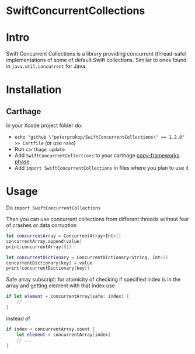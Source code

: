 # SwiftConcurrentCollections

# Intro

Swift Concurrent Collections is a library providing concurrent (thread-safe) implementations of some of default Swift collections. Similar to ones found in `java.util.concurrent` for Java.

# Installation

## Carthage
In your Xcode project folder do:
- `echo "github \"peterprokop/SwiftConcurrentCollections\" == 1.2.0" >> Cartfile` (or use `nano`)
- Run `carthage update`
- Add `SwiftConcurrentCollections` to your carthage [copy-frameworks phase](https://github.com/Carthage/Carthage#quick-start)
- Add `import SwiftConcurrentCollections` in files where you plan to use it 

# Usage
Do `import SwiftConcurrentCollections`

Then you can use concurrent collections from different threads without fear of crashes or data corruption
```swift
let concurrentArray = ConcurrentArray<Int>()
concurrentArray.append(value)
print(concurrentArray[0])
```
```swift
let concurrentDictionary = ConcurrentDictionary<String, Int>()
concurrentDictionary[key] = value
print(concurrentDictionary[key])
```

Safe array subscript: for atomicity of checking if specified index is in the array and getting element with that index use
```swift
if let element = concurrentArray[safe: index] {
    // ...
}
```
instead of 
```swift
if index < concurrentArray.count {
    let element = concurrentArray[index]
    // ...
}
```
